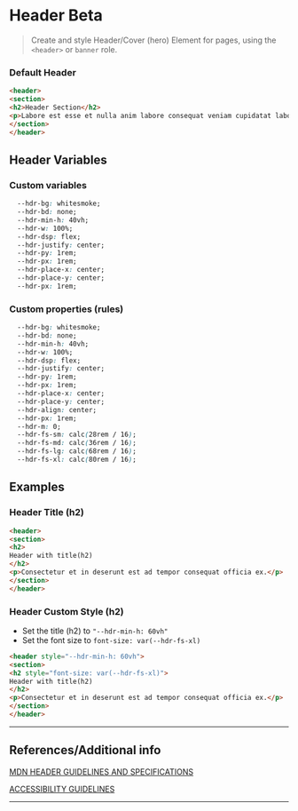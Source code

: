 # Header <span role="note" style="--note: var(--beta)">Beta</span>

> Create and style Header/Cover (hero) Element for pages, using the `<header>` or `banner` role.

### Default Header

```html preview
<header>
<section>
<h2>Header Section</h2>
<p>Labore est esse et nulla anim labore consequat veniam cupidatat laborum adipisicing.</p>
</section>
</header>
```
## Header Variables

### Custom variables

```css
  --hdr-bg: whitesmoke;
  --hdr-bd: none;
  --hdr-min-h: 40vh;
  --hdr-w: 100%;
  --hdr-dsp: flex;
  --hdr-justify: center;
  --hdr-py: 1rem;
  --hdr-px: 1rem;
  --hdr-place-x: center;
  --hdr-place-y: center;
  --hdr-px: 1rem;
```

### Custom properties (rules)

```css
  --hdr-bg: whitesmoke;
  --hdr-bd: none;
  --hdr-min-h: 40vh;
  --hdr-w: 100%;
  --hdr-dsp: flex;
  --hdr-justify: center;
  --hdr-py: 1rem;
  --hdr-px: 1rem;
  --hdr-place-x: center;
  --hdr-place-y: center;
  --hdr-align: center;
  --hdr-px: 1rem;
  --hdr-m: 0;
  --hdr-fs-sm: calc(28rem / 16);
  --hdr-fs-md: calc(36rem / 16);
  --hdr-fs-lg: calc(68rem / 16);
  --hdr-fs-xl: calc(80rem / 16);
```

## Examples



### Header Title (h2)

```html preview
<header>
<section>
<h2>
Header with title(h2)
</h2>
<p>Consectetur et in deserunt est ad tempor consequat officia ex.</p>
</section>
</header>
```

### Header Custom Style (h2)

- Set the title (h2) to `"--hdr-min-h: 60vh"`
- Set the font size to `font-size: var(--hdr-fs-xl)`

```html preview
<header style="--hdr-min-h: 60vh">
<section>
<h2 style="font-size: var(--hdr-fs-xl)">
Header with title(h2)
</h2>
<p>Consectetur et in deserunt est ad tempor consequat officia ex.</p>
</section>
</header>
```


----
## References/Additional info


[MDN HEADER GUIDELINES AND SPECIFICATIONS](https://developer.mozilla.org/en-US/docs/Web/HTML/Element/header)

[ACCESSIBILITY GUIDELINES](https://www.w3.org/TR/wai-aria-practices-1.2/examples/landmarks/banner.html)

----

